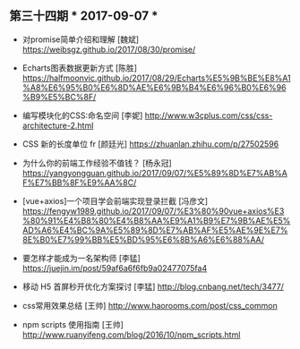 ## 第三十四期 * 2017-09-07 *

-  对promise简单介绍和理解 [魏斌]
https://weibsgz.github.io/2017/08/30/promise/

- Echarts图表数据更新方式 [陈胜]
https://halfmoonvic.github.io/2017/08/29/Echarts%E5%9B%BE%E8%A1%A8%E6%95%B0%E6%8D%AE%E6%9B%B4%E6%96%B0%E6%96%B9%E5%BC%8F/

- 编写模块化的CSS:命名空间 [李妮]
http://www.w3cplus.com/css/css-architecture-2.html

- CSS 新的长度单位 fr [颜廷光]
https://zhuanlan.zhihu.com/p/27502596

- 为什么你的前端工作经验不值钱？ [杨永冠]
https://yangyongguan.github.io/2017/09/07/%E5%89%8D%E7%AB%AF%E7%BB%8F%E9%AA%8C/

- [vue+axios]一个项目学会前端实现登录拦截 [冯彦文]
https://fengyw1989.github.io/2017/09/07/%E3%80%90vue+axios%E3%80%91%E4%B8%80%E4%B8%AA%E9%A1%B9%E7%9B%AE%E5%AD%A6%E4%BC%9A%E5%89%8D%E7%AB%AF%E5%AE%9E%E7%8E%B0%E7%99%BB%E5%BD%95%E6%8B%A6%E6%88%AA/

- 要怎样才能成为一名架构师 [李猛]
https://juejin.im/post/59af6a6f6fb9a02477075fa4

- 移动 H5 首屏秒开优化方案探讨 [李猛]
http://blog.cnbang.net/tech/3477/

- css常用效果总结 [王帅]
http://www.haorooms.com/post/css_common

- npm scripts 使用指南 [王帅]
http://www.ruanyifeng.com/blog/2016/10/npm_scripts.html

